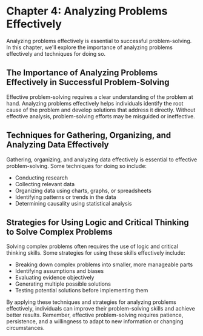 Chapter 4: Analyzing Problems Effectively
=========================================

Analyzing problems effectively is essential to successful problem-solving. In this chapter, we'll explore the importance of analyzing problems effectively and techniques for doing so.

The Importance of Analyzing Problems Effectively in Successful Problem-Solving
------------------------------------------------------------------------------

Effective problem-solving requires a clear understanding of the problem at hand. Analyzing problems effectively helps individuals identify the root cause of the problem and develop solutions that address it directly. Without effective analysis, problem-solving efforts may be misguided or ineffective.

Techniques for Gathering, Organizing, and Analyzing Data Effectively
--------------------------------------------------------------------

Gathering, organizing, and analyzing data effectively is essential to effective problem-solving. Some techniques for doing so include:

* Conducting research
* Collecting relevant data
* Organizing data using charts, graphs, or spreadsheets
* Identifying patterns or trends in the data
* Determining causality using statistical analysis

Strategies for Using Logic and Critical Thinking to Solve Complex Problems
--------------------------------------------------------------------------

Solving complex problems often requires the use of logic and critical thinking skills. Some strategies for using these skills effectively include:

* Breaking down complex problems into smaller, more manageable parts
* Identifying assumptions and biases
* Evaluating evidence objectively
* Generating multiple possible solutions
* Testing potential solutions before implementing them

By applying these techniques and strategies for analyzing problems effectively, individuals can improve their problem-solving skills and achieve better results. Remember, effective problem-solving requires patience, persistence, and a willingness to adapt to new information or changing circumstances.
